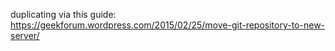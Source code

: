 duplicating via this guide:
https://geekforum.wordpress.com/2015/02/25/move-git-repository-to-new-server/